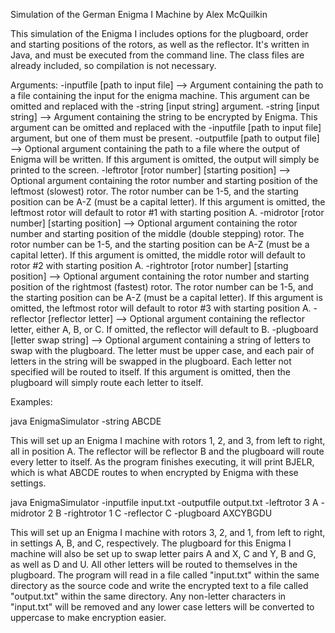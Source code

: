 Simulation of the German Enigma I Machine
by Alex McQuilkin

This simulation of the Enigma I includes options for the plugboard, order and
starting positions of the rotors, as well as the reflector.
It's written in Java, and must be executed from the command line.  The class
files are already included, so compilation is not necessary.

Arguments:
-inputfile [path to input file] --> Argument containing the path to a file containing the input for the enigma machine.  This argument can be omitted and replaced with the -string [input string] argument.
-string [input string] --> Argument containing the string to be encrypted by Enigma.  This argument can be omitted and replaced with the -inputfile [path to input file] argument, but one of them must be present.
-outputfile [path to output file] --> Optional argument containing the path to a file where the output of Enigma will be written.  If this argument is omitted, the output will simply be printed to the screen.
-leftrotor [rotor number] [starting position] --> Optional argument containing the rotor number and starting position of the leftmost (slowest) rotor.  The rotor number can be 1-5, and the starting position can be A-Z (must be a capital letter).  If this argument is omitted, the leftmost rotor will default to rotor #1 with starting position A.
-midrotor [rotor number] [starting position] --> Optional argument containing the rotor number and starting position of the middle (double stepping) rotor.  The rotor number can be 1-5, and the starting position can be A-Z (must be a capital letter).  If this argument is omitted, the middle rotor will default to rotor #2 with starting position A.
-rightrotor [rotor number] [starting position] --> Optional argument containing the rotor number and starting position of the rightmost (fastest) rotor.  The rotor number can be 1-5, and the starting position can be A-Z (must be a capital letter).  If this argument is omitted, the leftmost rotor will default to rotor #3 with starting position A.
-reflector [reflector letter] --> Optional argument containing the reflector letter, either A, B, or C.  If omitted, the reflector will default to B.
-plugboard [letter swap string] --> Optional argument containing a string of letters to swap with the plugboard.  The letter must be upper case, and each pair of letters in the string will be swapped in the plugboard.  Each letter not specified will be routed to itself.  If this argument is omitted, then the plugboard will simply route each letter to itself.

Examples:

java EnigmaSimulator -string ABCDE

This will set up an Enigma I machine with rotors 1, 2, and 3, from left to right, all in position A.  The reflector will be reflector B and the plugboard will route every letter to itself.  As the program finishes executing, it will print BJELR, which is what ABCDE routes to when encrypted by Enigma with these settings.

java EnigmaSimulator -inputfile input.txt -outputfile output.txt -leftrotor 3 A -midrotor 2 B -rightrotor 1 C -reflector C -plugboard AXCYBGDU

This will set up an Enigma I machine with rotors 3, 2, and 1, from left to right, in settings A, B, and C, respectively.  The plugboard for this Enigma I machine will also be set up to swap letter pairs A and X, C and Y, B and G, as well as D and U.  All other letters will be routed to themselves in the plugboard.  The program will read in a file called "input.txt" within the same directory as the source code and write the encrypted text to a file called "output.txt" within the same directory.  Any non-letter characters in "input.txt" will be removed and any lower case letters will be converted to uppercase to make encryption easier.